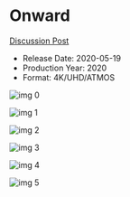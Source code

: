 # Onward

[Discussion Post](https://www.avsforum.com/threads/bass-eq-for-filtered-movies.2995212/post-59413186)

* Release Date: 2020-05-19
* Production Year: 2020
* Format: 4K/UHD/ATMOS

![img 0](https://i.imgur.com/k4FCgwx.jpg)

![img 1](https://i.imgur.com/5zaxEry.png)

![img 2](https://i.imgur.com/Jmnn3WH.jpg)

![img 3](https://i.imgur.com/JpGRdAT.png)

![img 4](https://i.imgur.com/LI5CSb1.jpg)

![img 5](https://i.imgur.com/pP7y6gf.png)

